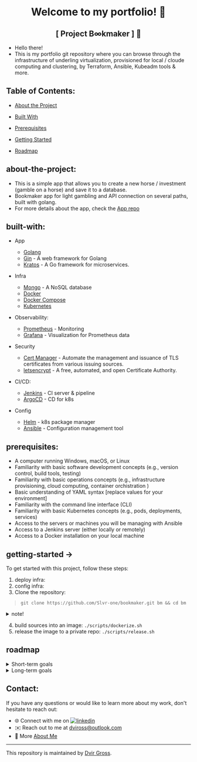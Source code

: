 <div align="center">

# Welcome to my portfolio! 👋

## [ Project B∞kmaker ] 📖

</div>

* Hello there! 
* This is my portfolio git repository where you can browse through the infrastructure of underling virtualization, provisioned for local / cloude computing and clustering, by Terraform, Ansible, Kubeadm tools & more.

## Table of Contents:

* [About the Project](#about-the-project)
* [Built With](#built-with)

* [Prerequisites](#prerequisites)
* [Getting Started](#getting-started)
* [Roadmap](#roadmap)


## about-the-project:
* This is a simple app that allows you to create a new horse / investment (gamble on a horse) and save it to a database.
* Bookmaker app for light gambling and API connection on several paths, built with golang.
* For more details about the app, check the [App repo][bmrepo]



## built-with:
* App
  * [Golang][go] 
  * [Gin][gin] - A web framework for Golang
  * [Kratos][kratos] - A Go framework for microservices.
  <!-- * [Gorm](https://gorm.io/) -->
  <!-- * [JWT](https://jwt.io/) -->
* Infra 
  * [Mongo][mongo-go-d] - A NoSQL database
  * [Docker][docker]
  * [Docker Compose][docker-compose]
  * [Kubernetes][k8s]
* Observability:
  * [Prometheus][prome] - Monitoring
  * [Grafana][grafana] - Visualization for Prometheus data
  <!-- * [ELK Stack][elk] - A monitoring system that is known for its ease of use and scalability. -->
* Security
  * [Cert Manager][cert-manager] - Automate the management and issuance of TLS certificates from various issuing sources.
  * [letsencrypt][letsencrypt] - A free, automated, and open Certificate Authority.
  <!-- * [Traefik][traefik] - A modern HTTP reverse proxy and load balancer made to deploy microservices with ease. -->
  <!-- * [Keycloak][keycloak] - A modern identity and access management solution. -->
  <!-- * [external Secrets][x-secret] -->

* CI/CD:
  * [Jenkins][jenkins] - CI server & pipeline
  * [ArgoCD][argocd] - CD for k8s
  <!-- * [ArgoCD Image Updater](https://github.com/argoproj-labs/argocd-image-updater) -->
  <!-- * [ArgoCD Notifications](https://argoproj-labs.github.io/argocd-notifications/) -->
* Config
  <!-- * [Kustomize][kusto] - Customizing k8s configurations -->
  * [Helm][helm] - k8s package manager
  * [Ansible][ansible] - Configuration management tool
  <!-- * [Helmfile][helmf] - Helm charts Config manager -->

    
## prerequisites:
<!-- TODO -->
* A computer running Windows, macOS, or Linux
* Familiarity with basic software development concepts (e.g., version control, build tools, testing)
* Familiarity with basic operations concepts (e.g., infrastructure provisioning, cloud computing, container orchistration )
* Basic understanding of YAML syntax [replace values for your environment]
* Familiarity with the command line interface (CLI)
* Familiarity with basic Kubernetes concepts (e.g., pods, deployments, services)
* Access to the servers or machines you will be managing with Ansible
* Access to a Jenkins server (either locally or remotely)
* Access to a Docker installation on your local machine
<!-- * Familiarity with basic Jenkins concepts (e.g., pipelines, jobs, agents) -->
<!-- * Basic understanding of programming concepts (e.g., variables, functions, control flow) -->
<!-- * Access to a Kubernetes cluster (e.g., Minikube, GKE, EKS) -->
<!-- - Familiarity with golang syntax and concepts -->
<!-- - Basic understanding of object-oriented programming -->

## getting-started -> 
<!-- TODO -->
To get started with this project, follow these steps:
1. deploy infra:
2. config infra:
3. Clone the repository: 
> `git clone https://github.com/Slvr-one/bookmaker.git bm && cd bm`
<details>
<summary>note!</summary>
[make sure to set vars in the scripts to fit yourself]
</details>

4. build sources into an image: `./scripts/dockerize.sh`
5. release the image to a private repo: `./scripts/release.sh` 

## roadmap 
<!-- TODO -->
<details>
<summary>Short-term goals</summary>

- Implement user authentication
- Add support for static file serving
- Improve error handling & logging into elk
</details>

<details>
<summary>Long-term goals</summary>

- Integrate with third-party APIs
- Implement a recommendation engine
- Scale the application to handle high traffic
</details>

## Contact:
If you have any questions or would like to learn more about my work, don't hesitate to reach out:

- 🌐 Connect with me on [![linkedin](https://img.shields.io/badge/linkedin-0A66C2?style=for-the-badge&logo=linkedin&logoColor=white)](https://www.linkedin.com/in/dvir-gross-929252224/)
- ✉️ Reach out to me at [dviross@outlook.com](mailto:dviross@outlook.com)
- 🌟 More [About Me](https://github.com/Slvr-one/Slvr-one/blob/main/README.md)


---
This repository is maintained by [Dvir Gross](https://github.com/Slvr-one). 

[go]: https://golang.org/
[gin]: https://github.com/gin-gonic/gin
[kratos]: github.com/go-kratos/kratos/v2

<!-- [nginx]: https://www.nginx.com/ -->

[mongo-go-d]: https://github.com/mongodb/mongo-go-driver
[docker]: https://www.docker.com/
[docker-compose]: https://docs.docker.com/compose/
[k8s]: https://kubernetes.io/
 
[cert-manager]: https://cert-manager.io/
[letsencrypt]: https://letsencrypt.org/
<!-- [x-secret]: https://external-secrets.io/v0.8.0/ -->

[prome]: https://prometheus.io/
[grafana]: https://grafana.com/
<!-- [elk]: https://www.elastic.co/what-is/elk-stack -->

<!-- [fluentd]: https://www.fluentd.org/ -->
<!-- [fluent-bit]: https://fluentbit.io/ -->


<!-- [traefik]: https://traefik.io/ -->

[jenkins]: https://www.jenkins.io/
[argocd]: https://argoproj.github.io/argo-cd/

[kusto]: https://kustomize.io/
[helm]: https://helm.sh/
[ansible]: https://www.ansible.com/
[helmf]: https://helmfile.readthedocs.io/en/latest/
 
[bmrepo]: https://github.com/Slvr-one/bookmaker